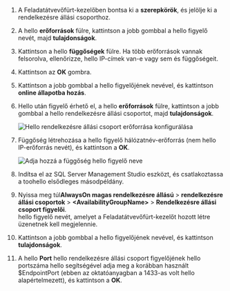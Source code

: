 1. A Feladatátvevőfürt-kezelőben bontsa ki a **szerepkörök**, és jelölje ki a rendelkezésre állási csoporthoz.  

2. A hello **erőforrások** fülre, kattintson a jobb gombbal a hello figyelő nevét, majd **tulajdonságok**.

3. Kattintson a hello **függőségek** fülre. Ha több erőforrások vannak felsorolva, ellenőrizze, hello IP-címek van-e vagy sem és függőségeit.  

4. Kattintson az **OK** gombra.

5. Kattintson a jobb gombbal a hello figyelőjének nevével, és kattintson **online állapotba hozás**.

6. Hello után figyelő érhető el, a hello **erőforrások** fülre, kattintson a jobb gombbal a hello rendelkezésre állási csoportot, majd **tulajdonságok**.
   
    ![Hello rendelkezésre állási csoport erőforrása konfigurálása](./media/virtual-machines-sql-server-configure-alwayson-availability-group-listener/IC678772.gif)

7. Függőség létrehozása a hello figyelő hálózatnév-erőforrás (nem hello IP-erőforrás nevét), és kattintson a **OK**.
   
    ![Adja hozzá a függőség hello figyelő neve](./media/virtual-machines-sql-server-configure-alwayson-availability-group-listener/IC678773.gif)

8. Indítsa el az SQL Server Management Studio eszközt, és csatlakoztassa a toohello elsődleges másodpéldány.

9. Nyissa meg túl**AlwaysOn magas rendelkezésre állású** > **rendelkezésre állási csoportok** > **\<AvailabilityGroupName\>**   >  **Rendelkezésre állási csoport figyelői**.  
    hello figyelő nevét, amelyet a Feladatátvevőfürt-kezelőt hozott létre üzenetnek kell megjelennie.

10. Kattintson a jobb gombbal a hello figyelőjének nevével, és kattintson **tulajdonságok**.

11. A hello **Port** hello rendelkezésre állási csoport figyelőjének hello portszáma hello segítségével adja meg a korábban használt $EndpointPort (ebben az oktatóanyagban a 1433-as volt hello alapértelmezett), és kattintson a **OK**.

